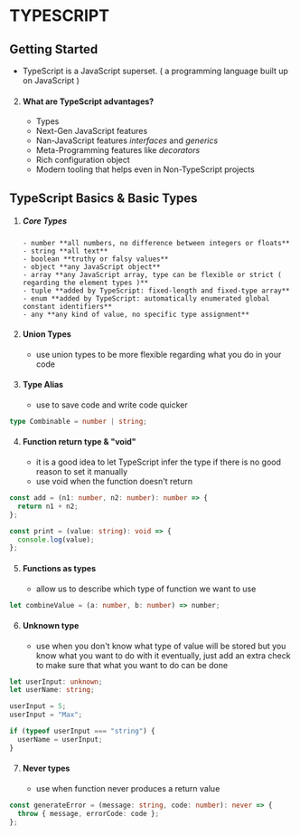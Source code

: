 # TYPESCRIPT

## Getting Started

- TypeScript is a JavaScript superset. ( a programming language built up on JavaScript )

2. #### What are TypeScript advantages?
   - Types
   - Next-Gen JavaScript features
   - Nan-JavaScript features _interfaces_ and _generics_
   - Meta-Programming features like _decorators_
   - Rich configuration object
   - Modern tooling that helps even in Non-TypeScript projects

## TypeScript Basics & Basic Types

1.  ##### Core Types

        - number **all numbers, no difference between integers or floats**
        - string **all text**
        - boolean **truthy or falsy values**
        - object **any JavaScript object**
        - array **any JavaScript array, type can be flexible or strict ( regarding the element types )**
        - tuple **added by TypeScript: fixed-length and fixed-type array**
        - enum **added by TypeScript: automatically enumerated global constant identifiers**
        - any **any kind of value, no specific type assignment**

2.  #### Union Types

    - use union types to be more flexible regarding what you do in your code

3.  #### Type Alias
    - use to save code and write code quicker

```ts
type Combinable = number | string;
```

4. #### Function return type & "void"
   - it is a good idea to let TypeScript infer the type if there is no good reason to set it manually
   - use void when the function doesn't return

```ts
const add = (n1: number, n2: number): number => {
  return n1 + n2;
};

const print = (value: string): void => {
  console.log(value);
};
```

5. #### Functions as types
   - allow us to describe which type of function we want to use

```ts
let combineValue = (a: number, b: number) => number;
```

6. #### Unknown type
   - use when you don't know what type of value will be stored but you know what you want to do with it eventually, just add an extra check to make sure that what you want to do can be done

```ts
let userInput: unknown;
let userName: string;

userInput = 5;
userInput = "Max";

if (typeof userInput === "string") {
  userName = userInput;
}
```

7. #### Never types
   - use when function never produces a return value

```ts
const generateError = (message: string, code: number): never => {
  throw { message, errorCode: code };
};
```
